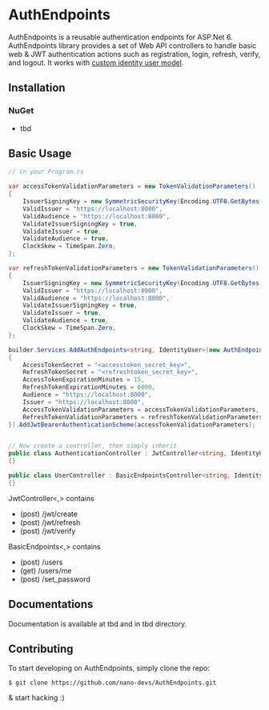 # AuthEndpoints
AuthEndpoints is a reusable authentication endpoints for ASP.Net 6. AuthEndpoints library provides a set of Web API controllers to handle basic web & JWT authentication actions such as registration, login, refresh, verify, and logout. It works with [custom identity user model](https://docs.microsoft.com/en-us/aspnet/core/security/authentication/customize-identity-model?view=aspnetcore-6.0#custom-user-data).

## Installation
### NuGet
- tbd

## Basic Usage
```cs
// in your Program.cs

var accessTokenValidationParameters = new TokenValidationParameters()
{
	IssuerSigningKey = new SymmetricSecurityKey(Encoding.UTF8.GetBytes("<accesstoken_secret_key>")),
	ValidIssuer = "https://localhost:8000",
	ValidAudience = "https://localhost:8000",
	ValidateIssuerSigningKey = true,
	ValidateIssuer = true,
	ValidateAudience = true,
	ClockSkew = TimeSpan.Zero,
};

var refreshTokenValidationParameters = new TokenValidationParameters()
{
	IssuerSigningKey = new SymmetricSecurityKey(Encoding.UTF8.GetBytes("<refreshtoken_secret_key>")),
	ValidIssuer = "https://localhost:8000",
	ValidAudience = "https://localhost:8000",
	ValidateIssuerSigningKey = true,
	ValidateIssuer = true,
	ValidateAudience = true,
	ClockSkew = TimeSpan.Zero,
};

builder.Services.AddAuthEndpoints<string, IdentityUser>(new AuthEndpointsOptions()
{
	AccessTokenSecret = "<accesstoken_secret_key>",
	RefreshTokenSecret = "<refreshtoken_secret_key>",
	AccessTokenExpirationMinutes = 15,
	RefreshTokenExpirationMinutes = 6000,
	Audience = "https://localhost:8000",
	Issuer = "https://localhost:8000",
	AccessTokenValidationParameters = accessTokenValidationParameters,
	RefreshTokenValidationParameters = refreshTokenValidationParameters
}).AddJwtBearerAuthenticationScheme(accessTokenValidationParameters);


// Now create a controller, then simply inherit
public class AuthenticationController : JwtController<string, IdentityUser>
{}

public class UserController : BasicEndpointsController<string, IdentityUser>
{}
```

JwtController<,> contains
- (post) /jwt/create
- (post) /jwt/refresh
- (post) /jwt/verify

BasicEndpoints<,> contains
- (post) /users
- (get)  /users/me
- (post) /set_password

## Documentations
Documentation is available at tbd and in tbd directory.

## Contributing
To start developing on AuthEndpoints, simply clone the repo:
```
$ git clone https://github.com/nano-devs/AuthEndpoints.git
```
& start hacking :)
